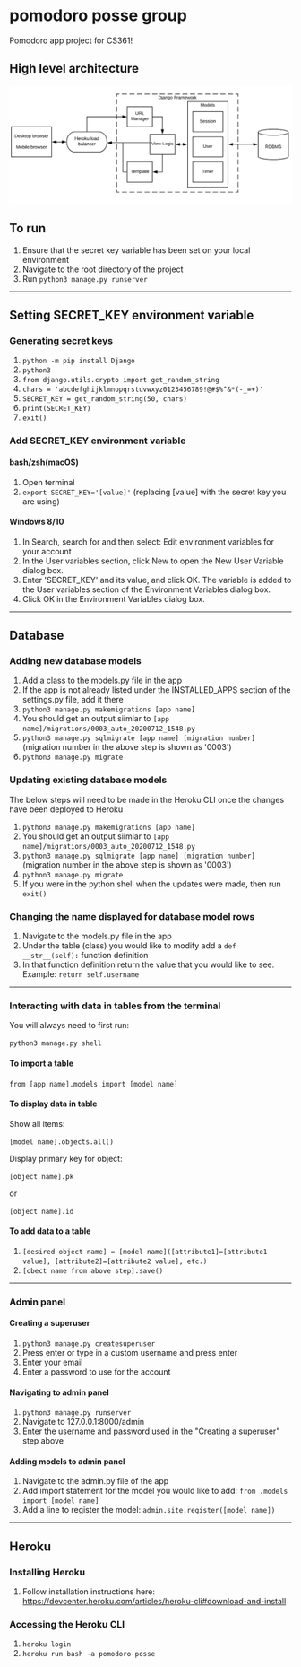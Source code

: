 # pomodoro posse group
Pomodoro app project for CS361!


## High level architecture
![high level architecture](./images/Pomodoro.png "High level architecture")

## To run
1. Ensure that the secret key variable has been set on your local environment
1. Navigate to the root directory of the project
1. Run `python3 manage.py runserver`

---

## Setting SECRET_KEY environment variable
### Generating secret keys
1. `python -m pip install Django`
1. `python3`
1. `from django.utils.crypto import get_random_string`
1. `chars = 'abcdefghijklmnopqrstuvwxyz0123456789!@#$%^&*(-_=+)'`
1. `SECRET_KEY = get_random_string(50, chars)`
1. `print(SECRET_KEY)`
1. `exit()`

### Add SECRET_KEY environment variable
#### bash/zsh(macOS)
1. Open terminal
2. `export SECRET_KEY='[value]'` (replacing [value] with the secret key you are using)

#### Windows 8/10
1. In Search, search for and then select: Edit environment variables for your account
1. In the User variables section, click New to open the New User Variable dialog box.
1. Enter 'SECRET_KEY' and its value, and click OK. The variable is added to the User variables section of the Environment Variables dialog box.
1. Click OK in the Environment Variables dialog box.

---
## Database
### Adding new database models
1. Add a class to the models.py file in the app
1. If the app is not already listed under the INSTALLED_APPS section of the settings.py file, add it there
1. `python3 manage.py makemigrations [app name]`
1. You should get an output siimlar to `[app name]/migrations/0003_auto_20200712_1548.py`
1. `python3 manage.py sqlmigrate [app name] [migration number]` (migration number in the above step is shown as '0003')
1. `python3 manage.py migrate`

### Updating existing database models
The below steps will need to be made in the Heroku CLI once the changes have been deployed to Heroku
1. `python3 manage.py makemigrations [app name]`
1. You should get an output siimlar to `[app name]/migrations/0003_auto_20200712_1548.py`
1. `python3 manage.py sqlmigrate [app name] [migration number]` (migration number in the above step is shown as '0003')
1. `python3 manage.py migrate`
1. If you were in the python shell when the updates were made, then run `exit()`

### Changing the name displayed for database model rows
1. Navigate to the models.py file in the app
1. Under the table (class) you would like to modify add a `def __str__(self):` function definition
1. In that function definition return the value that you would like to see. Example: `return self.username` 

---

### Interacting with data in tables from the terminal
You will always need to first run:

`python3 manage.py shell`

#### To import a table
`from [app name].models import [model name]`

#### To display data in table
Show all items: 

`[model name].objects.all()`

Display primary key for object: 

`[object name].pk` 

or 

`[object name].id`

#### To add data to a table
1. `[desired object name] = [model name]([attribute1]=[attribute1 value], [attribute2]=[attribute2 value], etc.)`
1. `[obect name from above step].save()`

---

### Admin panel
#### Creating a superuser
1. `python3 manage.py createsuperuser`
1. Press enter or type in a custom username and press enter
1. Enter your email
1. Enter a password to use for the account

#### Navigating to admin panel
1. `python3 manage.py runserver`
1. Navigate to 127.0.0.1:8000/admin
1. Enter the username and password used in the "Creating a superuser" step above

#### Adding models to admin panel
1. Navigate to the admin.py file of the app
1. Add import statement for the model you would like to add: `from .models import [model name]`
1. Add a line to register the model: `admin.site.register([model name])`

---

## Heroku
### Installing Heroku
1. Follow installation instructions here: https://devcenter.heroku.com/articles/heroku-cli#download-and-install

### Accessing the Heroku CLI
1. `heroku login`
1. `heroku run bash -a pomodoro-posse`